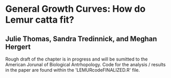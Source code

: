 # General Growth Curves: How do Lemur catta fit? 
## Julie Thomas, Sandra Tredinnick, and Meghan Hergert
Rough draft of the chapter is in progress and will be sumitted to the American Jorunal of Biological Antrhopology. Code for the analysis / results in the paper are found within the 'LEMURcodeFINALIZED.R' file.
